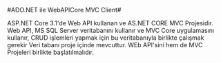 #ADO.NET ile WebAPICore MVC Client#

ASP.NET Core 3.1'de Web API kullanan ve AS.NET CORE MVC Projesidir. 
Web API, MS SQL Server veritabanını kullanır ve MVC Core uygulamasını kullanır, 
CRUD işlemleri yapmak için bu veritabanıyla birlikte çalışmak gerekir
Veri tabanı proje içinde mevcuttur. 
WEb API'sini hem de MVC Projeleri birlikte başlatılmalıdır. 
